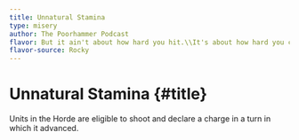 ```yaml
---
title: Unnatural Stamina
type: misery
author: The Poorhammer Podcast
flavor: But it ain't about how hard you hit.\\It's about how hard you can get hit and keep moving forward.
flavor-source: Rocky
---
```


# Unnatural Stamina {#title}

Units in the Horde are eligible to shoot and declare a charge in a turn in which it advanced.
